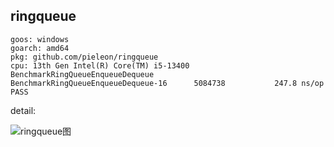 ## ringqueue

```
goos: windows
goarch: amd64
pkg: github.com/pieleon/ringqueue
cpu: 13th Gen Intel(R) Core(TM) i5-13400
BenchmarkRingQueueEnqueueDequeue
BenchmarkRingQueueEnqueueDequeue-16    	 5084738	       247.8 ns/op
PASS
```

detail:

![ringqueue图](https://github.com/pieleon/ringqueue/Circular_Buffer_Animation.gif)
